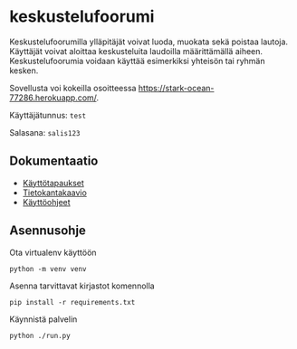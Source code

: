 # keskustelufoorumi

Keskustelufoorumilla ylläpitäjät voivat luoda, muokata sekä poistaa lautoja. Käyttäjät voivat aloittaa keskusteluita laudoilla määrittämällä aiheen. Keskustelufoorumia voidaan käyttää esimerkiksi yhteisön tai ryhmän kesken.

Sovellusta voi kokeilla osoitteessa https://stark-ocean-77286.herokuapp.com/.

Käyttäjätunnus: `test`

Salasana: `salis123`

## Dokumentaatio

* [Käyttötapaukset](documentation/user_stories.md)
* [Tietokantakaavio](documentation/db_diagram.md)
* [Käyttöohjeet](documentation/user_guide.md)

## Asennusohje

Ota virtualenv käyttöön

```
python -m venv venv
```

Asenna tarvittavat kirjastot komennolla

```
pip install -r requirements.txt
```

Käynnistä palvelin

```
python ./run.py
```